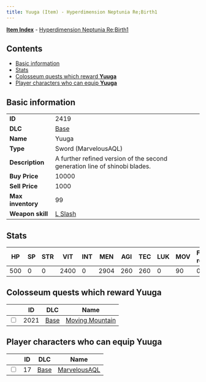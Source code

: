 ```yaml
---
title: Yuuga (Item) - Hyperdimension Neptunia Re;Birth1
---
```


[**Item Index**](/neptunia/rb1/item/index.html) - [Hyperdimension Neptunia Re;Birth1](/neptunia/rb1)

## Contents

- [Basic information](#basic-information)
- [Stats](#stats)
- [Colosseum quests which reward **Yuuga**](#colosseum-quests-which-reward-yuuga)
- [Player characters who can equip **Yuuga**](#player-characters-who-can-equip-yuuga)

## Basic information

|   |   |
| -- | -- |
| **ID** | 2419 |
| **DLC** | [Base](/neptunia/rb1/dlc/1-base.html) |
| **Name** | Yuuga |
| **Type** | Sword (MarvelousAQL) |
| **Description** | A further refined version of the second generation line of shinobi blades. |
| **Buy Price** | 10000 |
| **Sell Price** | 1000 |
| **Max inventory** | 99 |
| **Weapon skill** | [L Slash](/neptunia/rb1/skill/1-2603-l-slash.html) |


## Stats

| HP | SP | STR | VIT | INT | MEN | AGI | TEC | LUK | MOV | Fire res. | Ice res. | Wind res. | Lightning res. |
| -- | -- | --- | --- | --- | --- | --- | --- | --- | --- | --------- | -------- | --------- | -------------- |
| 500 | 0 | 0 | 2400 | 0 | 2904 | 260 | 260 | 0 | 90 | 0 | 0 | 0 | 0 |


## Colosseum quests which reward **Yuuga**

|    | ID | DLC | Name |
| -- | -- | --- | ---- |
| <input type="checkbox" id="rb1-colosseum-1-2021" class="trackbox" /> | 2021 | [Base](/neptunia/rb1/dlc/1-base.html) | [Moving Mountain](/neptunia/rb1/colosseum/1-2021-moving-mountain.html) |


## Player characters who can equip **Yuuga**

|    | ID | DLC | Name |
| -- | -- | --- | ---- |
| <input type="checkbox" id="rb1-player-1-17" class="trackbox" /> | 17 | [Base](/neptunia/rb1/dlc/1-base.html) | [MarvelousAQL](/neptunia/rb1/player/1-17-marvelousaql.html) |
